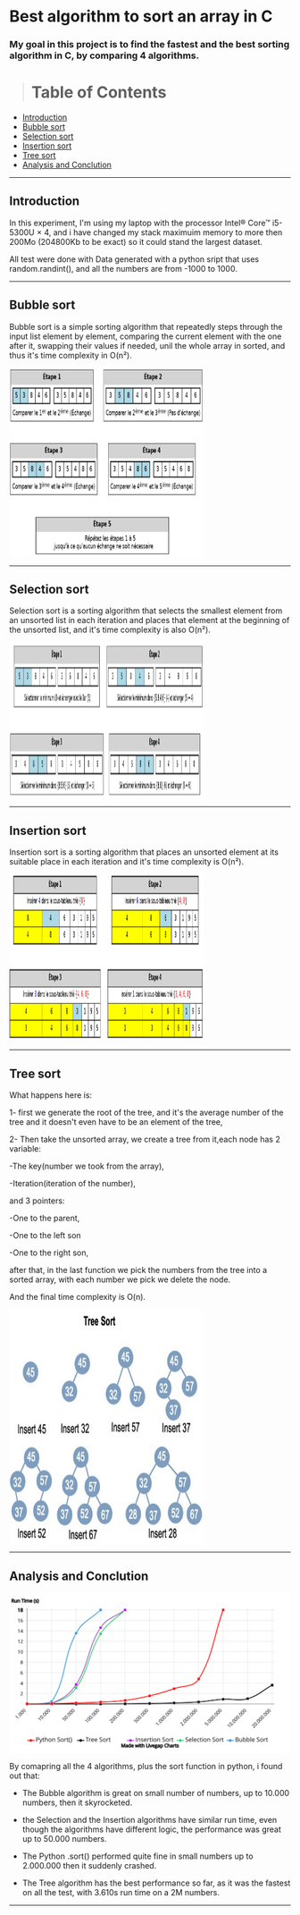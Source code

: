 # Best algorithm to sort an array in C


### My goal in this project is to find the fastest and the best sorting algorithm in C, by comparing 4 algorithms.

># Table of Contents

* [Introduction](#Introduction)
* [Bubble sort](#Bubble-sort)
* [Selection sort](#Selection-sort)
* [Insertion sort](#nsertion-sort)
* [Tree sort](#Tree-sort)
* [Analysis and Conclution](#Analysis-and-Conclution)


----




## Introduction
In this experiment, I'm using my laptop with the processor Intel® Core™ i5-5300U × 4, and i have changed my stack maximuim memory to more then 200Mo (204800Kb to be exact) so it could stand the largest dataset.

All test were done with Data generated with a python sript that uses random.randint(), and all the numbers are from -1000 to 1000.

---
## Bubble sort
Bubble sort is a simple sorting algorithm that repeatedly steps through the input list element by element, comparing the current element with the one after it, swapping their values if needed, unil the whole array in sorted, 
and thus it's time complexity in O(n²).

<a href="Bubble sort"><img src="./pic/pic_1.png" align="middle"  width="69%" height="340px"></a>

---

## Selection sort
Selection sort is a sorting algorithm that selects the smallest element from an unsorted list in each iteration and places that element at the beginning of the unsorted list,
and it's time complexity is also O(n²).

 
<a href="Bubble sort"><img src="./pic/pic_2.png" align="middle"  width="69%" height="280px"></a>

---


## Insertion sort
Insertion sort is a sorting algorithm that places an unsorted element at its suitable place in each iteration and it's time complexity is O(n²).

<a href="Bubble sort"><img src="./pic/pic_3.png" align="middle" width="69%" height="300px"></a>

 
---

## Tree sort

What happens here is: 

1- first  we generate the root of the tree, and it's the average number of the tree and it doesn't even have to be an element of the tree, 

2- Then take the unsorted array, we create a tree from it,each node has 2 variable: 

   -The key(number we took from the array), 

   -Iteration(iteration of the number),

and 3 pointers: 

   -One to the parent, 
    
   -One to the left son 
    
   -One to the right son, 

after that, in the last function we pick the numbers from the tree into a sorted array, with each number we pick we delete the node.


And the final time complexity is O(n).


 <a href="alternative text"><img src="./pic/pic_4.jpeg" align="middle" width="69%" height="420px"></a>

---
## Analysis and Conclution
 <a href="alternative text"><img src="./pic/chart.svg" align="middle"></a>

By comapring all the 4 algorithms, plus the sort function in python, i found out that:

+ The Bubble algorithm is great on small number of numbers, up to 10.000 numbers, then it skyrocketed.

+ the Selection and the Insertion algorithms have similar run time, even though the algorithms have different logic, the performance was great up to 50.000 numbers.

+ The Python .sort() performed quite fine in small numbers up to 2.000.000 then it suddenly crashed.

+ The Tree algorithm has the best performance so far, as it was the fastest on all the test, with 3.610s run time on a 2M numbers.



---

